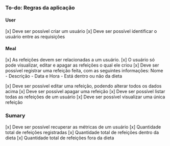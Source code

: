 ### To-do: Regras da aplicação

#### User

[x] Deve ser possível criar um usuário
[x] Deve ser possível identificar o usuário entre as requisições

#### Meal

[x] As refeições devem ser relacionadas a um usuário.
[x] O usuário só pode visualizar, editar e apagar as refeições o qual ele criou
[x] Deve ser possível registrar uma refeição feita, com as seguintes informações: Nome - Descrição - Data e Hora - Está dentro ou não da dieta

[x] Deve ser possível editar uma refeição, podendo alterar todos os dados acima
[x] Deve ser possível apagar uma refeição
[x] Deve ser possível listar todas as refeições de um usuário
[x] Deve ser possível visualizar uma única refeição

### Sumary

[x] Deve ser possível recuperar as métricas de um usuário
[x] Quantidade total de refeições registradas
[x] Quantidade total de refeições dentro da dieta
[x] Quantidade total de refeições fora da dieta
